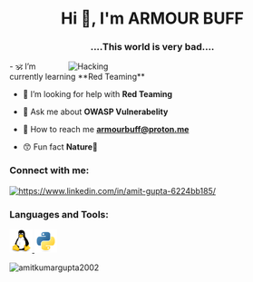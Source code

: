 <h1 align="center">Hi 👋, I'm ARMOUR BUFF</h1>
<h3 align="center">....This world is very bad....</h3>

<img align="right" alt="Hacking" width="400" src="https://user-images.githubusercontent.com/55389276/140866485-8fb1c876-9a8f-4d6a-98dc-08c4981eaf70.gif">
- 🕉 I’m currently learning **Red Teaming**

- 🤝 I’m looking for help with **Red Teaming**

- 💬 Ask me about **OWASP Vulnerabelity**

- 🚀 How to reach me **armourbuff@proton.me**

- 😙 Fun fact **Nature🤞**

<h3 align="left">Connect with me:</h3>
<p align="left">
<a href="https://www.linkedin.com/in/amit-gupta-6224bb185/" target="blank"><img align="center" src="https://raw.githubusercontent.com/rahuldkjain/github-profile-readme-generator/master/src/images/icons/Social/linked-in-alt.svg" alt="https://www.linkedin.com/in/amit-gupta-6224bb185/" height="30" width="40" /></a>
</p>

<h3 align="left">Languages and Tools:</h3>
<p align="left"> <a href="https://www.linux.org/" target="_blank" rel="noreferrer"> <img src="https://raw.githubusercontent.com/devicons/devicon/master/icons/linux/linux-original.svg" alt="linux" width="40" height="40"/> </a> <a href="https://www.python.org" target="_blank" rel="noreferrer"> <img src="https://raw.githubusercontent.com/devicons/devicon/master/icons/python/python-original.svg" alt="python" width="40" height="40"/> </a> </p>

<p><img align="center" src="https://github-readme-stats.vercel.app/api/top-langs?username=amitkumargupta2002&show_icons=true&locale=en&layout=compact" alt="amitkumargupta2002" /></p>
